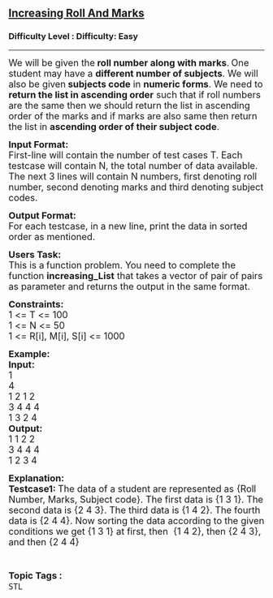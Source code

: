 <h2><a href="https://www.geeksforgeeks.org/problems/increasing-roll-and-marks/1?page=2&status=unsolved,attempted&sortBy=accuracy">Increasing Roll And Marks</a></h2><h3>Difficulty Level : Difficulty: Easy</h3><hr><div class="problems_problem_content__Xm_eO"><p><span style="font-size:18px">We will be given the<strong> roll number along with marks</strong>.</span>&nbsp;<span style="font-size:18px">One student may have a <strong>different number of subjects</strong>. We will also be given<strong> subjects code</strong> in <strong>numeric forms</strong>. We need to<strong> return the list in ascending order</strong> such that if roll numbers are the same then we should return the list in ascending order of the marks and if marks are also same then return the list in <strong>ascending order of their subject code</strong>.</span></p>

<p><span style="font-size:18px"><strong>Input Format:</strong><br>
First-line will contain the number of test cases T. Each testcase will contain N, the total number of data available. The next 3 lines will contain N numbers, first denoting roll number, second denoting marks and third denoting subject codes.</span></p>

<p><span style="font-size:18px"><strong>Output Format:</strong><br>
For each testcase, in a new line, print the data in sorted order as mentioned.</span></p>

<p><span style="font-size:18px"><strong>Users Task: </strong><br>
This is a<strong> </strong>function problem. You need to complete the function <strong>increasing_List</strong> that takes a vector of pair of pairs as parameter and returns the output in the same format. </span></p>

<p><span style="font-size:18px"><strong>Constraints:</strong><br>
1 &lt;= T &lt;= 100</span><br>
<span style="font-size:18px">1 &lt;= N &lt;= 50</span><br>
<span style="font-size:18px">1 &lt;= R[i], M[i], S[i] &lt;= 1000</span></p>

<p><span style="font-size:18px"><strong>Example:<br>
Input:</strong></span><br>
<span style="font-size:18px">1<br>
4<br>
1 2 1 2<br>
3 4 4 4<br>
1 3 2 4</span><br>
<span style="font-size:18px"><strong>Output:</strong><br>
1 1 2 2<br>
3 4 4 4<br>
1 2 3 4</span></p>

<p><strong><span style="font-size:18px">Explanation:<br>
Testcase1: </span></strong><span style="font-size:18px">The data of a student are represented as {Roll Number, Marks, Subject code}. The first data is {1 3 1}. The second data is {2 4 3}. The third data is {1 4 2}. The fourth data is {2 4 4}. Now sorting the data according to the given conditions we get {1 3 1} at first, then&nbsp; {1 4 2}, then {2 4 3}, and then {2 4 4}</span></p>
</div><br><p><span style=font-size:18px><strong>Topic Tags : </strong><br><code>STL</code>&nbsp;
